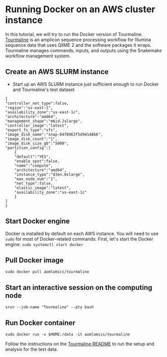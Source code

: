 # Running Docker on an AWS cluster instance

In this tutorial, we will try to run the Docker version of Tourmaline. [Tourmaline](https://github.com/aomlomics/tourmaline) is an amplicon sequence processing workflow for Illumina sequence data that uses QIIME 2 and the software packages it wraps. Tourmaline manages commands, inputs, and outputs using the Snakemake workflow management system.

## Create an AWS SLURM instance

* Start up an AWS SLURM instance just sufficient enough to run Docker and Tourmaline's test dataset

```
{
"controller_net_type":false,
"region":"us-east-1",
"availability_zone":"us-east-1c",
"architecture":"amd64",
"management_shape":"m6id.2xlarge",
"controller_image":"latest",
"export_fs_type":"xfs",
"image_disk_name":"snap-04f8963f5d94148b6",
"image_disk_count":"1",
"image_disk_size_gb":"5000",
"partition_config":[
	{
	"default":"YES",
	"enable_spot":false,
	"name":"compute",
	"architecture":"amd64",
	"instance_type":"d3en.8xlarge",
	"max_node_num":"1",
	"net_type":false,
	"elastic_image":"latest",
	"availability_zone":"us-east-1c"
	}
]
}
```

## Start Docker engine
Docker is installed by default on each AWS instance. You will need to use `sudo` for most of Docker-related commands. First, let's start the Docker engine: `sudo systemctl start docker`

## Pull Docker image
`sudo docker pull aomlomics/tourmaline`

## Start an interactive session on the computing node
`srun --job-name "Tourmaline" --pty bash`

## Run Docker container
`sudo docker run -v $HOME:/data -it aomlomics/tourmaline`

Follow the instructions on the [Tourmaline README](https://github.com/aomlomics/tourmaline) to run the setup and analysis for the test data.


